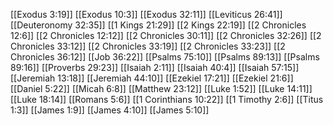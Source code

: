 [[Exodus 3:19]]
[[Exodus 10:3]]
[[Exodus 32:11]]
[[Leviticus 26:41]]
[[Deuteronomy 32:35]]
[[1 Kings 21:29]]
[[2 Kings 22:19]]
[[2 Chronicles 12:6]]
[[2 Chronicles 12:12]]
[[2 Chronicles 30:11]]
[[2 Chronicles 32:26]]
[[2 Chronicles 33:12]]
[[2 Chronicles 33:19]]
[[2 Chronicles 33:23]]
[[2 Chronicles 36:12]]
[[Job 36:22]]
[[Psalms 75:10]]
[[Psalms 89:13]]
[[Psalms 89:16]]
[[Proverbs 29:23]]
[[Isaiah 2:11]]
[[Isaiah 40:4]]
[[Isaiah 57:15]]
[[Jeremiah 13:18]]
[[Jeremiah 44:10]]
[[Ezekiel 17:21]]
[[Ezekiel 21:6]]
[[Daniel 5:22]]
[[Micah 6:8]]
[[Matthew 23:12]]
[[Luke 1:52]]
[[Luke 14:11]]
[[Luke 18:14]]
[[Romans 5:6]]
[[1 Corinthians 10:22]]
[[1 Timothy 2:6]]
[[Titus 1:3]]
[[James 1:9]]
[[James 4:10]]
[[James 5:10]]
